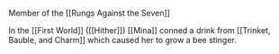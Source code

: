 Member of the [[Rungs Against the Seven]]

In the [[First World]] ([[Hither]]) [[Mina]] conned a drink from [[Trinket, Bauble, and Charm]] which caused her to grow a bee stinger.
